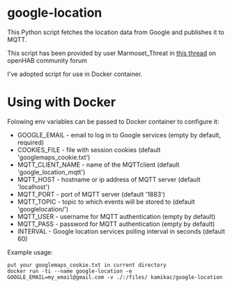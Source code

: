 # google-location
This Python script fetches the location data from Google and publishes it to MQTT.


This script has been provided by user Marmoset_Threat in [this thread](https://community.openhab.org/t/google-family-location-sharing-in-openhab-via-python-and-mqtt/) on openHAB community forum 

I've adopted script for use in Docker container.

# Using with Docker

Folowing env variables can be passed to Docker container to configure it:
<ul>
<li>GOOGLE_EMAIL - email to log in to Google services (empty by default, required)
<li>COOKIES_FILE - file with session cookies (default 'googlemaps_cookie.txt')
<li>MQTT_CLIENT_NAME - name of the MQTTclient (default 'google_location_mqtt')
<li>MQTT_HOST - hostname or ip address of MQTT server (default 'localhost')
<li>MQTT_PORT - port of MQTT server (default '1883')
<li>MQTT_TOPIC - topic to which events will be stored to (default 'googlelocation/')
<li>MQTT_USER - username for MQTT authentication (empty by default)
<li>MQTT_PASS - password for MQTT authentication (empty by default)
<li>INTERVAL - Google location services polling interval in seconds (default 60)
</ul>

Example usage:

    put your googlemaps_cookie.txt in current directory
    docker run -ti --name google-location -e GOOGLE_EMAIL=my_email@gmail.com -v ./:/files/ kamikac/google-location


